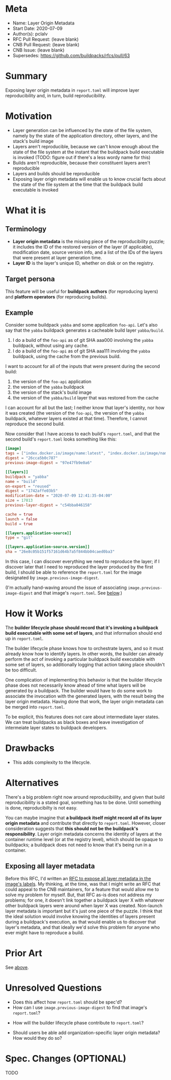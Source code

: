 # Meta
[meta]: #meta
- Name: Layer Origin Metadata
- Start Date: 2020-07-09
- Author(s): pclalv
- RFC Pull Request: (leave blank)
- CNB Pull Request: (leave blank)
- CNB Issue: (leave blank)
- Supersedes: https://github.com/buildpacks/rfcs/pull/63

# Summary
[summary]: #summary

<!-- One paragraph explanation of the feature. -->

Exposing layer origin metadata in `report.toml` will improve layer
reproducibility and, in turn, build reproducibility.

# Motivation
[motivation]: #motivation

- Layer generation can be influenced by the state of the file system,
  namely by the state of the application directory, other layers, and
  the stack's build image
- Layers aren't reproducible, because we can't know enough about the
  state of the file system at the instant that the buildpack build
  executable is invoked (TODO: figure out if there's a less wordy name
  for this)
- Builds aren't reproducible, because their constituent layers aren't
  reproducible
- Layers and builds should be reproducible
- Exposing layer origin metadata will enable us to know crucial facts
  about the state of the file system at the time that the buildpack
  build executable is invoked

# What it is
[what-it-is]: #what-it-is

## Terminology

- **Layer origin metadata** is the missing piece of the
  reproducibility puzzle; it includes the ID of the restored version
  of the layer (if applicable), modification date, source version
  info, and a list of the IDs of the layers that were present at layer
  generation time.
- **Layer ID** is the layer's unique ID, whether on disk or on the
  registry.

## Target persona

This feature will be useful for **buildpack authors** (for reproducing
layers) and **platform operators** (for reproducing builds).

## Example

Consider some buildpack `yabba` and some application `foo-api`. Let's
also say that the `yabba` buildpack generates a cacheable build layer
`yabba/build`.

1. I do a build of the `foo-api` as of git SHA aaa000 involving the
   `yabba` buildpack, without using any cache.
2. I do a build of the `foo-api` as of git SHA aaa111 involving the
   `yabba` buildpack, using the cache from the previous build.

I want to account for all of the inputs that were present during the
second build:

1. the version of the `foo-api` application
2. the version of the `yabba` buildpack
3. the version of the stack's build image
4. the version of the `yabba/build` layer that was restored from the
   cache

I can account for all but the last; I neither know that layer's
identity, nor how it was created (the version of the `foo-api`, the
version of the `yabba` buildpack, whatever layers existed at that
time). Therefore, I cannot reproduce the second build.

Now consider that I have access to each build's `report.toml`, and
that the second build's `report.toml` looks something like this:

```toml
[image]
tags = ["index.docker.io/image/name:latest", "index.docker.io/image/name:other-tag"]
digest = "26cca5b0c787"
previous-image-digest = "97e47fb9e0a6"

[[layers]]
buildpack = "yabba"
name = "build"
on-export = "reused"
digest = "1742affe03b5"
modification-date = "2020-07-09 12:41:35-04:00"
size = 17813
previous-layer-digest = "c54bba046158"

cache = true
launch = false
build = true

[[layers.application-source]]
type = "git"

[[layers.application-source.version]]
sha = "26e8c05b151f57161d64b7a5f844bb04caed0ba3"
```

In this case, I can discover everything we need to reproduce the
layer; if I discover later that I need to reproduced the layer
produced by the first build, I should be able to reference the
`report.toml` for the image designated by
`image.previous-image-digest`.

(I'm actually hand-waving around the issue of associating
`image.previous-image-digest` and that image's `report.toml`. See
[below][unresolved-questions].)

# How it Works
[how-it-works]: #how-it-works

<!-- This is the technical portion of the RFC, where you explain the design -->
<!-- in sufficient detail. -->

<!-- The section should return to the examples given in the previous -->
<!-- section, and explain more fully how the detailed proposal makes those -->
<!-- examples work. -->

The **builder lifecycle phase should record that it's invoking a
buildpack build executable with some set of layers**, and that
information should end up in `report.toml`.

The builder lifecycle phase knows how to orchestrate layers, and so it
must already know how to identify layers. In other words, the builder
can already perform the act of invoking a particular buildpack build
executable with some set of layers, so additionally logging that
action taking place shouldn't be too difficult.

One complication of implementing this behavior is that the builder
lifecycle phase does not necessarily know ahead of time what layers
will be generated by a buildpack. The builder would have to do some
work to associate the invocation with the generated layers, with the
result being the layer origin metadata. Having done that work, the
layer origin metadata can be merged into `report.toml`.

To be explicit, this features does not care about intermediate layer
states. We can treat buildpacks as black boxes and leave investigation
of intermeiate layer states to buildpack developers.

# Drawbacks
[drawbacks]: #drawbacks

* This adds complexity to the lifecycle.

# Alternatives
[alternatives]: #alternatives

<!-- - What is the impact of not doing this? -->

There's a big problem right now around reproducibiility, and given
that build reproducibility is a stated goal, something has to be
done. Until something is done, reproducibilty is not easy.

<!-- - Why is this proposal the best? -->



<!-- - What other designs have been considered? -->

You can maybe imagine that **a buildpack itself might record all of
its layer origin metadata** and contribute that directly to
`report.toml`. However, closer consideration suggests that **this
should not be the buildpack's responsibility**. Layer origin metadata
concerns the identity of layers at the container runtime level (or at
the registry level), which should be opaque to buildpacks; a buildpack
does not need to know that it's being run in a container.

## Exposing all layer metadata
[expose-all-layer-metadata-recap]: #exposing-all-layer-metadata

Before this RFC, I'd written an [RFC to expose all layer metadata in
the image's labels][expose-all-layer-metadata]. My thinking, at the
time, was that I might write an RFC that could appeal to the CNB
maintainers, for a feature that would allow me to solve my problem for
myself. But, that RFC as-is does not address my problems; for one, it
doesn't link together a buildpack layer X with whatever other
buildpack layers were around when layer X was created. Non-launch
layer metadata is important but it's just one piece of the puzzle. I
think that the ideal solution would involve knowing the identities of
layers present during a buildpack's execution, as that would enable us
to discover that layer's metadata, and that ideally we'd solve this
problem for anyone who ever might have to reproduce a build.

# Prior Art
[prior-art]: #prior-art

<!-- Discuss prior art, both the good and bad. -->

See [above][expose-all-layer-metadata-recap].

# Unresolved Questions
[unresolved-questions]: #unresolved-questions

<!-- - What parts of the design do you expect to be resolved before this -->
<!--   gets merged? -->

* Does this affect how `report.toml` should be spec'd?
* How can I use `image.previous-image-digest` to find that image's
  `report.toml`?

<!-- - What parts of the design do you expect to be resolved through -->
<!--   implementation of the feature? -->

* How will the builder lifecycle phase contribute to `report.toml`?

<!-- - What related issues do you consider out of scope for this RFC that -->
<!--   could be addressed in the future independently of the solution that -->
<!--   comes out of this RFC? -->

* Should users be able add organization-specific layer origin
  metadata? How would they do so?

# Spec. Changes (OPTIONAL)
[spec-changes]: #spec-changes

TODO

<!-- Does this RFC entail any proposed changes to the core specifications -->
<!-- or extensions? If so, please document changes here.  Examples of a -->
<!-- spec. change might be new lifecycle flags, new `buildpack.toml` -->
<!-- fields, new fields in the buildpackage label, etc.  This section is -->
<!-- not intended to be binding, but as discussion of an RFC unfolds, if -->
<!-- spec changes are necessary, they should be documented here. -->

[expose-all-layer-metadata]: https://github.com/buildpacks/rfcs/pull/63
